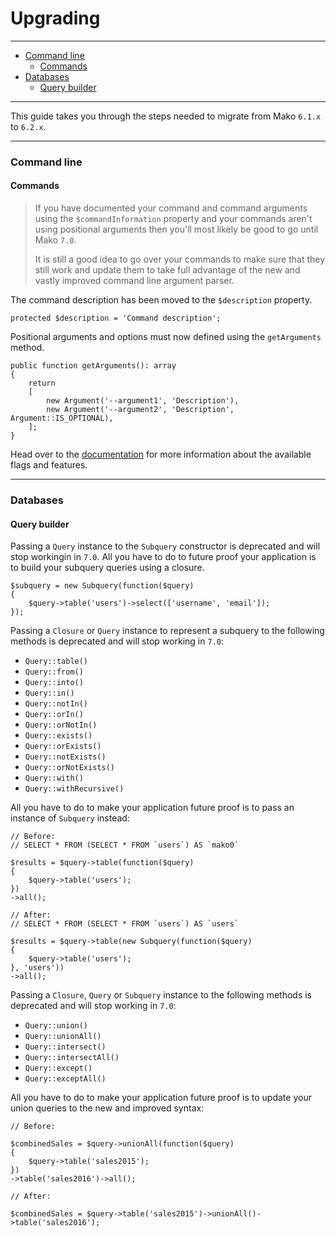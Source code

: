 # Upgrading

--------------------------------------------------------

* [Command line](#command_line)
    - [Commands](#command_line:commands)
* [Databases](#databases)
    - [Query builder](#databases:query_builder)

--------------------------------------------------------

This guide takes you through the steps needed to migrate from Mako `6.1.x` to `6.2.x`.

--------------------------------------------------------

<a id="command_line"></a>

### Command line

<a id="command_line:commands"></a>

#### Commands

> If you have documented your command and command arguments using the `$commandInformation` property and your commands aren't using positional arguments then you'll most likely be good to go until Mako `7.0`.
>
> It is still a good idea to go over your commands to make sure that they still work and update them to take full advantage of the new and vastly improved command line argument parser.

The command description has been moved to the `$description` property.

```
protected $description = 'Command description';
```

Positional arguments and options must now defined using the `getArguments` method.

```
public function getArguments(): array
{
    return
    [
        new Argument('--argument1', 'Description'),
        new Argument('--argument2', 'Description', Argument::IS_OPTIONAL),
    ];
}
```

Head over to the [documentation](:base_url:/docs/:version:/command-line:commands#input:arguments-and-options) for more information about the available flags and features.

--------------------------------------------------------

<a id="databases"></a>

### Databases

<a id="databases:query_builder"></a>

#### Query builder

Passing a `Query` instance to the `Subquery` constructor is deprecated and will stop workingin in `7.0`. All you have to do to future proof your application is to build your subquery queries using a closure.

```
$subquery = new Subquery(function($query)
{
    $query->table('users')->select(['username', 'email']);
});
```


Passing a `Closure` or `Query` instance to represent a subquery to the following methods is deprecated and will stop working in `7.0`:

* `Query::table()`
* `Query::from()`
* `Query::into()`
* `Query::in()`
* `Query::notIn()`
* `Query::orIn()`
* `Query::orNotIn()`
* `Query::exists()`
* `Query::orExists()`
* `Query::notExists()`
* `Query::orNotExists()`
* `Query::with()`
* `Query::withRecursive()`

All you have to do to make your application future proof is to pass an instance of `Subquery` instead:

```
// Before:
// SELECT * FROM (SELECT * FROM `users`) AS `mako0`

$results = $query->table(function($query)
{
    $query->table('users');
})
->all();

// After:
// SELECT * FROM (SELECT * FROM `users`) AS `users`

$results = $query->table(new Subquery(function($query)
{
    $query->table('users');
}, 'users'))
->all();
```

Passing a `Closure`, `Query` or `Subquery` instance to the following methods is deprecated and will stop working in `7.0`:

* `Query::union()`
* `Query::unionAll()`
* `Query::intersect()`
* `Query::intersectAll()`
* `Query::except()`
* `Query::exceptAll()`

All you have to do to make your application future proof is to update your union queries to the new and improved syntax:

```
// Before:

$combinedSales = $query->unionAll(function($query)
{
	$query->table('sales2015');
})
->table('sales2016')->all();

// After:

$combinedSales = $query->table('sales2015')->unionAll()->table('sales2016');
```